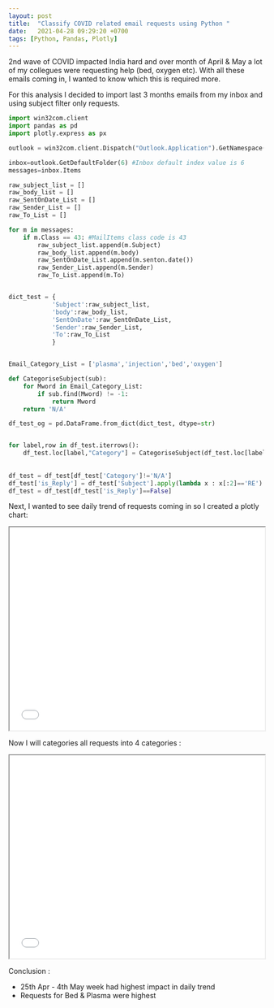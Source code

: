 ```yaml
---
layout: post
title:  "Classify COVID related email requests using Python "
date:   2021-04-28 09:29:20 +0700
tags: [Python, Pandas, Plotly]
---
```


2nd wave of COVID impacted India hard and over month of April & May a lot of my collegues were requesting help (bed, oxygen etc). With all these emails coming in, I wanted to know which this is required more. 

For this analysis I decided to import last 3 months emails from my inbox and using subject filter only requests.

```python
import win32com.client
import pandas as pd
import plotly.express as px

outlook = win32com.client.Dispatch("Outlook.Application").GetNamespace("MAPI")

inbox=outlook.GetDefaultFolder(6) #Inbox default index value is 6
messages=inbox.Items

raw_subject_list = []
raw_body_list = []
raw_SentOnDate_List = []
raw_Sender_List = []
raw_To_List = []

for m in messages:
    if m.Class == 43: #MailItems class code is 43
        raw_subject_list.append(m.Subject)
        raw_body_list.append(m.body)
        raw_SentOnDate_List.append(m.senton.date())
        raw_Sender_List.append(m.Sender)
        raw_To_List.append(m.To)


dict_test = {
            'Subject':raw_subject_list, 
            'body':raw_body_list,
            'SentOnDate':raw_SentOnDate_List,
            'Sender':raw_Sender_List,
            'To':raw_To_List
            }


Email_Category_List = ['plasma','injection','bed','oxygen']

def CategoriseSubject(sub):
    for Mword in Email_Category_List:
        if sub.find(Mword) != -1:
            return Mword
    return 'N/A'

df_test_og = pd.DataFrame.from_dict(dict_test, dtype=str)


for label,row in df_test.iterrows():
    df_test.loc[label,"Category"] = CategoriseSubject(df_test.loc[label,"Subject"].lower())
    
    
df_test = df_test[df_test['Category']!='N/A']
df_test['is_Reply'] = df_test['Subject'].apply(lambda x : x[:2]=='RE')
df_test = df_test[df_test['is_Reply']==False]
```

Next, I wanted to see daily trend of requests coming in so I created a plotly chart:

<iframe src='../assets/img/post_img/covid-email-requests/linegraph.html' width="100%" height="400px"></iframe>


Now I will categories all requests into 4 categories :

<iframe src='../assets/img/post_img/covid-email-requests/bargraph.html' width="100%" height="400px"></iframe>


Conclusion : 
- 25th Apr - 4th May week had highest impact in daily trend
- Requests for Bed & Plasma were highest